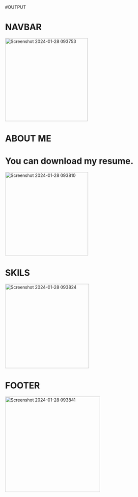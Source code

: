 #OUTPUT

# NAVBAR
<img width="269" alt="Screenshot 2024-01-28 093753" src="https://github.com/PranaliRK/PranaliPortfolio/assets/93364124/80848855-53c8-47de-aa62-40ea26ded160">


# ABOUT ME
 # You can download my resume.
<img width="270" alt="Screenshot 2024-01-28 093810" src="https://github.com/PranaliRK/PranaliPortfolio/assets/93364124/e490781b-a3da-402c-8395-fb9f3d196f77">

# SKILS
<img width="273" alt="Screenshot 2024-01-28 093824" src="https://github.com/PranaliRK/PranaliPortfolio/assets/93364124/411d2609-e7ee-4d69-813d-84da58285dfb">

# FOOTER
<img width="309" alt="Screenshot 2024-01-28 093841" src="https://github.com/PranaliRK/PranaliPortfolio/assets/93364124/36d18278-82db-466f-a00e-f4ccdbfb8fb3">
